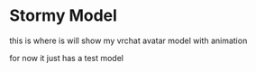 # Stormy Model

this is where is will show my vrchat avatar model with animation

for now it just has a test model
